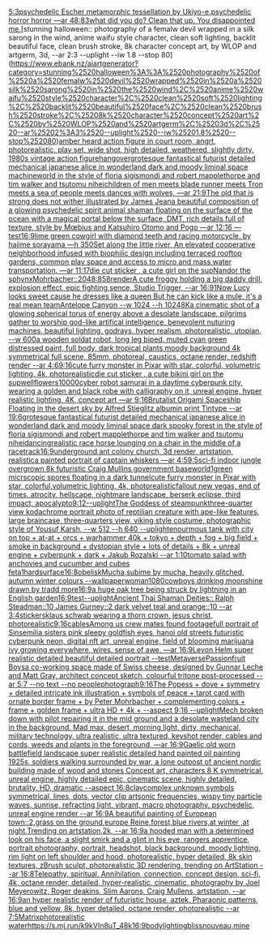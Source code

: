 [5:3](https://www.ebank.nz/aiartgenerator?category=5%3A3)[psychedelic Escher metamorphic tessellation by Ukiyo-e.psychedelic horror horror —ar 48:83](https://www.ebank.nz/aiartgenerator?category=psychedelic%2520Escher%2520metamorphic%2520tessellation%2520by%2520Ukiyo-e.psychedelic%2520horror%2520horror%2520%E2%80%94ar%252048%3A83)[what did you do?  Clean that up. You disappointed me.](https://www.ebank.nz/aiartgenerator?category=what%2520did%2520you%2520do%3F%2520%2520Clean%2520that%2520up.%2520You%2520disappointed%2520me.)[stunning halloween:: photography of a femalw devil wrapped in a silk sarong in the wind, anime waifu style character, clean soft lighting, backlit beautiful face, clean brush stroke, 8k character concept art, by WLOP and artgerm, 3d, --ar 2:3 --uplight --iw 1.8 --stop 80](https://www.ebank.nz/aiartgenerator?category=stunning%2520halloween%3A%3A%2520photography%2520of%2520a%2520femalw%2520devil%2520wrapped%2520in%2520a%2520silk%2520sarong%2520in%2520the%2520wind%2C%2520anime%2520waifu%2520style%2520character%2C%2520clean%2520soft%2520lighting%2C%2520backlit%2520beautiful%2520face%2C%2520clean%2520brush%2520stroke%2C%25208k%2520character%2520concept%2520art%2C%2520by%2520WLOP%2520and%2520artgerm%2C%25203d%2C%2520--ar%25202%3A3%2520--uplight%2520--iw%25201.8%2520--stop%252080)[amber heard action figure in court room, angrt, photorealistic, play set, wide shot, high detailed, weathered, slightly dirty, 1980s vintage action figure](https://www.ebank.nz/aiartgenerator?category=amber%2520heard%2520action%2520figure%2520in%2520court%2520room%2C%2520angrt%2C%2520photorealistic%2C%2520play%2520set%2C%2520wide%2520shot%2C%2520high%2520detailed%2C%2520weathered%2C%2520slightly%2520dirty%2C%25201980s%2520vintage%2520action%2520figure)[hangover](https://www.ebank.nz/aiartgenerator?category=hangover)[grotesque fantastical futurist detailed mechanical japanese alice in wonderland dark and moody liminal space machineworld in the style of floria sigismondi and robert mapplethorpe and tim walker and tsutomu nihei](https://www.ebank.nz/aiartgenerator?category=grotesque%2520fantastical%2520futurist%2520detailed%2520mechanical%2520japanese%2520alice%2520in%2520wonderland%2520dark%2520and%2520moody%2520liminal%2520space%2520machineworld%2520in%2520the%2520style%2520of%2520floria%2520sigismondi%2520and%2520robert%2520mapplethorpe%2520and%2520tim%2520walker%2520and%2520tsutomu%2520nihei)[children of men meets blade runner meets Tron meets a sea of people meets dances with wolves, —ar 21:9](https://www.ebank.nz/aiartgenerator?category=children%2520of%2520men%2520meets%2520blade%2520runner%2520meets%2520Tron%2520meets%2520a%2520sea%2520of%2520people%2520meets%2520dances%2520with%2520wolves%2C%2520%E2%80%94ar%252021%3A9)[The old that is strong does not wither illustrated by James Jean](https://www.ebank.nz/aiartgenerator?category=The%2520old%2520that%2520is%2520strong%2520does%2520not%2520wither%2520illustrated%2520by%2520James%2520Jean)[a beautiful composition of a glowing psychedelic spirit animal shaman floating on the surface of the ocean with a magical portal below the surface, DMT,  rich details full of texture, style by Mœbius and Katsuhiro Otomo and Pogo —ar 12:16 —test](https://www.ebank.nz/aiartgenerator?category=a%2520beautiful%2520composition%2520of%2520a%2520glowing%2520psychedelic%2520spirit%2520animal%2520shaman%2520floating%2520on%2520the%2520surface%2520of%2520the%2520ocean%2520with%2520a%2520magical%2520portal%2520below%2520the%2520surface%2C%2520DMT%2C%2520%2520rich%2520details%2520full%2520of%2520texture%2C%2520style%2520by%2520M%C5%93bius%2520and%2520Katsuhiro%2520Otomo%2520and%2520Pogo%2520%E2%80%94ar%252012%3A16%2520%E2%80%94test)[16:9](https://www.ebank.nz/aiartgenerator?category=16%3A9)[lime green cowgirl with diamond teeth and racing motorcycle, by hajime sorayama —h 350](https://www.ebank.nz/aiartgenerator?category=lime%2520green%2520cowgirl%2520with%2520diamond%2520teeth%2520and%2520racing%2520motorcycle%2C%2520by%2520hajime%2520sorayama%2520%E2%80%94h%2520350)[Set along the little river, An elevated cooperative neighborhood infused with biophilic design including terraced rooftop gardens, common play space and access to micro and mass water transportation. —ar 11:17](https://www.ebank.nz/aiartgenerator?category=Set%2520along%2520the%2520little%2520river%2C%2520An%2520elevated%2520cooperative%2520neighborhood%2520infused%2520with%2520biophilic%2520design%2520including%2520terraced%2520rooftop%2520gardens%2C%2520common%2520play%2520space%2520and%2520access%2520to%2520micro%2520and%2520mass%2520water%2520transportation.%2520%E2%80%94ar%252011%3A17)[die cut sticker , a cute girl on the sup](https://www.ebank.nz/aiartgenerator?category=die%2520cut%2520sticker%2520%2C%2520a%2520cute%2520girl%2520on%2520the%2520sup)[Nandor the sphynx](https://www.ebank.nz/aiartgenerator?category=Nandor%2520the%2520sphynx)[Mohrbacher::](https://www.ebank.nz/aiartgenerator?category=Mohrbacher%3A%3A)[2048:858](https://www.ebank.nz/aiartgenerator?category=2048%3A858)[render](https://www.ebank.nz/aiartgenerator?category=render)[A cute froggy holding a big daddy drill, explosion effect, epic fighting sence, Studio Trigger, --ar 16:9](https://www.ebank.nz/aiartgenerator?category=A%2520cute%2520froggy%2520holding%2520a%2520big%2520daddy%2520drill%2C%2520explosion%2520effect%2C%2520epic%2520fighting%2520sence%2C%2520Studio%2520Trigger%2C%2520--ar%252016%3A9)[1](https://www.ebank.nz/aiartgenerator?category=1)[Now Lucy looks sweet cause he dresses like a queen But he can kick like a mule, it's a real mean team](https://www.ebank.nz/aiartgenerator?category=Now%2520Lucy%2520looks%2520sweet%2520cause%2520he%2520dresses%2520like%2520a%2520queen%2520But%2520he%2520can%2520kick%2520like%2520a%2520mule%2C%2520it%27s%2520a%2520real%2520mean%2520team)[Antelope Canyon --w 1024 --h 1024](https://www.ebank.nz/aiartgenerator?category=Antelope%2520Canyon%2520--w%25201024%2520--h%25201024)[8K](https://www.ebank.nz/aiartgenerator?category=8K)[a cinematic shot of a glowing spherical torus of energy above a desolate landscape, pilgrims gather to worship god-like artifical intelligence, benevolent nuturing machines, beautiful lighting, godrays, hyper realism, photorealistic, utopian, --w 600](https://www.ebank.nz/aiartgenerator?category=a%2520cinematic%2520shot%2520of%2520a%2520glowing%2520spherical%2520torus%2520of%2520energy%2520above%2520a%2520desolate%2520landscape%2C%2520pilgrims%2520gather%2520to%2520worship%2520god-like%2520artifical%2520intelligence%2C%2520benevolent%2520nuturing%2520machines%2C%2520beautiful%2520lighting%2C%2520godrays%2C%2520hyper%2520realism%2C%2520photorealistic%2C%2520utopian%2C%2520--w%2520600)[a wooden soldat robot, long leg biped, muted cyan green distressed paint, full body, dark tropical plants moody background 4k symmetrical full scene, 85mm, photoreal, caustics, octane render, redshift render --ar 4:6](https://www.ebank.nz/aiartgenerator?category=a%2520wooden%2520soldat%2520robot%2C%2520long%2520leg%2520biped%2C%2520muted%2520cyan%2520green%2520distressed%2520paint%2C%2520full%2520body%2C%2520dark%2520tropical%2520plants%2520moody%2520background%25204k%2520symmetrical%2520full%2520scene%2C%252085mm%2C%2520photoreal%2C%2520caustics%2C%2520octane%2520render%2C%2520redshift%2520render%2520--ar%25204%3A6)[9:16](https://www.ebank.nz/aiartgenerator?category=9%3A16)[cute furry monster in Pixar with star, colorful, volumetric lighting, 4k, photorealistic](https://www.ebank.nz/aiartgenerator?category=cute%2520furry%2520monster%2520in%2520Pixar%2520with%2520star%2C%2520colorful%2C%2520volumetric%2520lighting%2C%25204k%2C%2520photorealistic)[die cut sticker , a cute bikini girl on the sup](https://www.ebank.nz/aiartgenerator?category=die%2520cut%2520sticker%2520%2C%2520a%2520cute%2520bikini%2520girl%2520on%2520the%2520sup)[well](https://www.ebank.nz/aiartgenerator?category=well)[flowers](https://www.ebank.nz/aiartgenerator?category=flowers)[10000](https://www.ebank.nz/aiartgenerator?category=10000)[cyber robot samurai in a daytime cyberpunk city, wearing a golden and black robe with calligraphy on it, unreal engine, hyper realistic lighting, 4K, concept art —ar 9:16](https://www.ebank.nz/aiartgenerator?category=cyber%2520robot%2520samurai%2520in%2520a%2520daytime%2520cyberpunk%2520city%2C%2520wearing%2520a%2520golden%2520and%2520black%2520robe%2520with%2520calligraphy%2520on%2520it%2C%2520unreal%2520engine%2C%2520hyper%2520realistic%2520lighting%2C%25204K%2C%2520concept%2520art%2520%E2%80%94ar%25209%3A16)[Brutalist Origami Spaceship Floating in the desert sky by Alfred Stieglitz albumin print Tintype --ar 19:6](https://www.ebank.nz/aiartgenerator?category=Brutalist%2520Origami%2520Spaceship%2520Floating%2520in%2520the%2520desert%2520sky%2520by%2520Alfred%2520Stieglitz%2520albumin%2520print%2520Tintype%2520--ar%252019%3A6)[grotesque fantastical futurist detailed mechanical japanese alice in wonderland dark and moody liminal space dark spooky forest in the style of floria sigismondi and robert mapplethorpe and tim walker and tsutomu nihei](https://www.ebank.nz/aiartgenerator?category=grotesque%2520fantastical%2520futurist%2520detailed%2520mechanical%2520japanese%2520alice%2520in%2520wonderland%2520dark%2520and%2520moody%2520liminal%2520space%2520dark%2520spooky%2520forest%2520in%2520the%2520style%2520of%2520floria%2520sigismondi%2520and%2520robert%2520mapplethorpe%2520and%2520tim%2520walker%2520and%2520tsutomu%2520nihei)[dancing](https://www.ebank.nz/aiartgenerator?category=dancing)[realistic race horse lounging on a chair in the middle of a racetrack](https://www.ebank.nz/aiartgenerator?category=realistic%2520race%2520horse%2520lounging%2520on%2520a%2520chair%2520in%2520the%2520middle%2520of%2520a%2520racetrack)[16:9](https://www.ebank.nz/aiartgenerator?category=16%3A9)[underground ant colony church, 3d render, artstation, realistic](https://www.ebank.nz/aiartgenerator?category=underground%2520ant%2520colony%2520church%2C%25203d%2520render%2C%2520artstation%2C%2520realistic)[a painted portrait of captain whiskers —ar 4:5](https://www.ebank.nz/aiartgenerator?category=a%2520painted%2520portrait%2520of%2520captain%2520whiskers%2520%E2%80%94ar%25204%3A5)[9:5](https://www.ebank.nz/aiartgenerator?category=9%3A5)[sci-fi indoor jungle overgrown 8k futuristic  Craig Mullins government base](https://www.ebank.nz/aiartgenerator?category=sci-fi%2520indoor%2520jungle%2520overgrown%25208k%2520futuristic%2520%2520Craig%2520Mullins%2520government%2520base)[world](https://www.ebank.nz/aiartgenerator?category=world)[1](https://www.ebank.nz/aiartgenerator?category=1)[green micrscopic spores floating in a dark tunnel](https://www.ebank.nz/aiartgenerator?category=green%2520micrscopic%2520spores%2520floating%2520in%2520a%2520dark%2520tunnel)[cute furry monster in Pixar with star, colorful,volumetric lighting, 4k, photorealistic](https://www.ebank.nz/aiartgenerator?category=cute%2520furry%2520monster%2520in%2520Pixar%2520with%2520star%2C%2520colorful%2Cvolumetric%2520lighting%2C%25204k%2C%2520photorealistic)[fallout new vegas, end of times, atrocity, hellscape, nightmare landscape, berserk eclipse, third impact, apocalypto](https://www.ebank.nz/aiartgenerator?category=fallout%2520new%2520vegas%2C%2520end%2520of%2520times%2C%2520atrocity%2C%2520hellscape%2C%2520nightmare%2520landscape%2C%2520berserk%2520eclipse%2C%2520third%2520impact%2C%2520apocalypto)[9:12](https://www.ebank.nz/aiartgenerator?category=9%3A12)[--uplight](https://www.ebank.nz/aiartgenerator?category=--uplight)[The Goddess of steampunk](https://www.ebank.nz/aiartgenerator?category=The%2520Goddess%2520of%2520steampunk)[three-quarter view kodachrome portrait photo of reptilian creature with ape-like features, large braincase, three-quarters view, viking style costume, photographic style of Yousuf Karsh, --w 512 --h 640 --uplight](https://www.ebank.nz/aiartgenerator?category=three-quarter%2520view%2520kodachrome%2520portrait%2520photo%2520of%2520reptilian%2520creature%2520with%2520ape-like%2520features%2C%2520large%2520braincase%2C%2520three-quarters%2520view%2C%2520viking%2520style%2520costume%2C%2520photographic%2520style%2520of%2520Yousuf%2520Karsh%2C%2520--w%2520512%2520--h%2520640%2520--uplight)[enourmous tank with city on top + at-at +  orcs + warhammer 40k + tokyo + depth + fog + big field + smoke in background + dystopian style + lots of details + 8k + unreal engine + cyberpunk + dark + Jakub Rozalski --ar 1:10](https://www.ebank.nz/aiartgenerator?category=enourmous%2520tank%2520with%2520city%2520on%2520top%2520%2B%2520at-at%2520%2B%2520%2520orcs%2520%2B%2520warhammer%252040k%2520%2B%2520tokyo%2520%2B%2520depth%2520%2B%2520fog%2520%2B%2520big%2520field%2520%2B%2520smoke%2520in%2520background%2520%2B%2520dystopian%2520style%2520%2B%2520lots%2520of%2520details%2520%2B%25208k%2520%2B%2520unreal%2520engine%2520%2B%2520cyberpunk%2520%2B%2520dark%2520%2B%2520Jakub%2520Rozalski%2520--ar%25201%3A10)[tomato salad with anchovies and cucumber and cubes feta](https://www.ebank.nz/aiartgenerator?category=tomato%2520salad%2520with%2520anchovies%2520and%2520cucumber%2520and%2520cubes%2520feta)[1](https://www.ebank.nz/aiartgenerator?category=1)[hardsurface](https://www.ebank.nz/aiartgenerator?category=hardsurface)[16:8](https://www.ebank.nz/aiartgenerator?category=16%3A8)[obelisk](https://www.ebank.nz/aiartgenerator?category=obelisk)[Mucha,](https://www.ebank.nz/aiartgenerator?category=Mucha%2C)[subime by mucha, heavily glitched, autumn winter colours --wallpaper](https://www.ebank.nz/aiartgenerator?category=subime%2520by%2520mucha%2C%2520heavily%2520glitched%2C%2520autumn%2520winter%2520colours%2520--wallpaper)[woman](https://www.ebank.nz/aiartgenerator?category=woman)[1080](https://www.ebank.nz/aiartgenerator?category=1080)[cowboys drinking moonshine drawn by tradd more](https://www.ebank.nz/aiartgenerator?category=cowboys%2520drinking%2520moonshine%2520drawn%2520by%2520tradd%2520more)[16:9](https://www.ebank.nz/aiartgenerator?category=16%3A9)[a huge oak tree being struck by lightning in an English garden](https://www.ebank.nz/aiartgenerator?category=a%2520huge%2520oak%2520tree%2520being%2520struck%2520by%2520lightning%2520in%2520an%2520English%2520garden)[16:9](https://www.ebank.nz/aiartgenerator?category=16%3A9)[test](https://www.ebank.nz/aiartgenerator?category=test)[--uplight](https://www.ebank.nz/aiartgenerator?category=--uplight)[Ancient Thai Shaman Deities:: Ralph Steadman::10 James Gurney::2 dark velvet teal and orange::10 --ar 3:4](https://www.ebank.nz/aiartgenerator?category=Ancient%2520Thai%2520Shaman%2520Deities%3A%3A%2520Ralph%2520Steadman%3A%3A10%2520James%2520Gurney%3A%3A2%2520dark%2520velvet%2520teal%2520and%2520orange%3A%3A10%2520--ar%25203%3A4)[stickers](https://www.ebank.nz/aiartgenerator?category=stickers)[klaus schwab wearing a thorn crown, jesus christ,  photorealistic](https://www.ebank.nz/aiartgenerator?category=klaus%2520schwab%2520wearing%2520a%2520thorn%2520crown%2C%2520jesus%2520christ%2C%2520%2520photorealistic)[9:16](https://www.ebank.nz/aiartgenerator?category=9%3A16)[cables](https://www.ebank.nz/aiartgenerator?category=cables)[Among us crew mates found footage](https://www.ebank.nz/aiartgenerator?category=Among%2520us%2520crew%2520mates%2520found%2520footage)[full portrait of Sinsemilia sisters pink sleepy goldfish eyes, hanoi old streets futuristic cyberpunk neon, digital nft art, unreal engine, field of blooming marijuana ivy growing everywhere, wires, sense of awe, —ar 16:9](https://www.ebank.nz/aiartgenerator?category=full%2520portrait%2520of%2520Sinsemilia%2520sisters%2520pink%2520sleepy%2520goldfish%2520eyes%2C%2520hanoi%2520old%2520streets%2520futuristic%2520cyberpunk%2520neon%2C%2520digital%2520nft%2520art%2C%2520unreal%2520engine%2C%2520field%2520of%2520blooming%2520marijuana%2520ivy%2520growing%2520everywhere%2C%2520wires%2C%2520sense%2520of%2520awe%2C%2520%E2%80%94ar%252016%3A9)[Levon Helm super realistic detailed beautiful detailed portrait --test](https://www.ebank.nz/aiartgenerator?category=Levon%2520Helm%2520super%2520realistic%2520detailed%2520beautiful%2520detailed%2520portrait%2520--test)[Metaverse](https://www.ebank.nz/aiartgenerator?category=Metaverse)[Passionfruit Boys](https://www.ebank.nz/aiartgenerator?category=Passionfruit%2520Boys)[a co-working space made of Swiss cheese, designed by Gunnar Leche and Matt Gray, architect concept sketch, colourful tritone post-processed --ar 5:7 --no text --no people](https://www.ebank.nz/aiartgenerator?category=a%2520co-working%2520space%2520made%2520of%2520Swiss%2520cheese%2C%2520designed%2520by%2520Gunnar%2520Leche%2520and%2520Matt%2520Gray%2C%2520architect%2520concept%2520sketch%2C%2520colourful%2520tritone%2520post-processed%2520--ar%25205%3A7%2520--no%2520text%2520--no%2520people)[photograph](https://www.ebank.nz/aiartgenerator?category=photograph)[9:16](https://www.ebank.nz/aiartgenerator?category=9%3A16)[The Popess + dove + symmetry + detailed intricate ink illustration + symbols of peace + tarot card with ornate border frame + by Peter Mohrbacher + complementing colors + frame + golden frame + ultra HD + 4k + --aspect 9:16 --uplight](https://www.ebank.nz/aiartgenerator?category=The%2520Popess%2520%2B%2520dove%2520%2B%2520symmetry%2520%2B%2520detailed%2520intricate%2520ink%2520illustration%2520%2B%2520symbols%2520of%2520peace%2520%2B%2520tarot%2520card%2520with%2520ornate%2520border%2520frame%2520%2B%2520by%2520Peter%2520Mohrbacher%2520%2B%2520complementing%2520colors%2520%2B%2520frame%2520%2B%2520golden%2520frame%2520%2B%2520ultra%2520HD%2520%2B%25204k%2520%2B%2520--aspect%25209%3A16%2520--uplight)[Mech broken down with pilot repairing it in the mid ground and a desolate wasteland city in the background. Mad max, desert, morning light, dirty, mechanical, military technology, ultra realistic, ultra textured, keyshot render, cables and cords, weeds and plants in the foreground, —ar 16:9](https://www.ebank.nz/aiartgenerator?category=Mech%2520broken%2520down%2520with%2520pilot%2520repairing%2520it%2520in%2520the%2520mid%2520ground%2520and%2520a%2520desolate%2520wasteland%2520city%2520in%2520the%2520background.%2520Mad%2520max%2C%2520desert%2C%2520morning%2520light%2C%2520dirty%2C%2520mechanical%2C%2520military%2520technology%2C%2520ultra%2520realistic%2C%2520ultra%2520textured%2C%2520keyshot%2520render%2C%2520cables%2520and%2520cords%2C%2520weeds%2520and%2520plants%2520in%2520the%2520foreground%2C%2520%E2%80%94ar%252016%3A9)[Gaelic,](https://www.ebank.nz/aiartgenerator?category=Gaelic%2C)[old worn battlefield landscape super realistic detailed hand painted oil painting 1925s, soldiers walking surrounded by war, a lone outpost of ancient nordic building made of wood and stones Concept art, characters 8 K symmetrical, unreal engine, highly detailed  epic, cinematic scene, highly detailed,  brutality, HD, dramatic --aspect 16:8](https://www.ebank.nz/aiartgenerator?category=old%2520worn%2520battlefield%2520landscape%2520super%2520realistic%2520detailed%2520hand%2520painted%2520oil%2520painting%25201925s%2C%2520soldiers%2520walking%2520surrounded%2520by%2520war%2C%2520a%2520lone%2520outpost%2520of%2520ancient%2520nordic%2520building%2520made%2520of%2520wood%2520and%2520stones%2520Concept%2520art%2C%2520characters%25208%2520K%2520symmetrical%2C%2520unreal%2520engine%2C%2520highly%2520detailed%2520%2520epic%2C%2520cinematic%2520scene%2C%2520highly%2520detailed%2C%2520%2520brutality%2C%2520HD%2C%2520dramatic%2520--aspect%252016%3A8)[clay](https://www.ebank.nz/aiartgenerator?category=clay)[complex unknown symbols symmetrical, lines, dots, vector clip art](https://www.ebank.nz/aiartgenerator?category=complex%2520unknown%2520symbols%2520symmetrical%2C%2520lines%2C%2520dots%2C%2520vector%2520clip%2520art)[sonic frequencies, wispy tiny particle waves, sunrise, refracting light, vibrant, macro photography, psychedelic, unreal engine render --ar 16:9](https://www.ebank.nz/aiartgenerator?category=sonic%2520frequencies%2C%2520wispy%2520tiny%2520particle%2520waves%2C%2520sunrise%2C%2520refracting%2520light%2C%2520vibrant%2C%2520macro%2520photography%2C%2520psychedelic%2C%2520unreal%2520engine%2520render%2520--ar%252016%3A9)[A beautiful painting of European town::2,grass on the ground,europe Reine,forest,blue rivers,at winter ,at night,Trending on artstation,2k, --ar 16:9](https://www.ebank.nz/aiartgenerator?category=A%2520beautiful%2520painting%2520of%2520European%2520town%3A%3A2%2Cgrass%2520on%2520the%2520ground%2Ceurope%2520Reine%2Cforest%2Cblue%2520rivers%2Cat%2520winter%2520%2Cat%2520night%2CTrending%2520on%2520artstation%2C2k%2C%2520--ar%252016%3A9)[a hooded man with a determined look on his face, a slight smirk and a glint in his eye, rangers apprentice, portrait photography, portrait, headshot, black background, moody lighting, rim light on left shoulder and hood, photorealistic, hyper detailed, 8k skin textures, zBrush sculpt, photorealistic 3D rendering, trending on ArtStation --ar 16:8](https://www.ebank.nz/aiartgenerator?category=a%2520hooded%2520man%2520with%2520a%2520determined%2520look%2520on%2520his%2520face%2C%2520a%2520slight%2520smirk%2520and%2520a%2520glint%2520in%2520his%2520eye%2C%2520rangers%2520apprentice%2C%2520portrait%2520photography%2C%2520portrait%2C%2520headshot%2C%2520black%2520background%2C%2520moody%2520lighting%2C%2520rim%2520light%2520on%2520left%2520shoulder%2520and%2520hood%2C%2520photorealistic%2C%2520hyper%2520detailed%2C%25208k%2520skin%2520textures%2C%2520zBrush%2520sculpt%2C%2520photorealistic%25203D%2520rendering%2C%2520trending%2520on%2520ArtStation%2520--ar%252016%3A8)[Telepathy, spiritual, Annihilation, connection, concept design, sci-fi, 4k, octane render, detailed, hyper-realistic, cinematic, photography by Joel Meyerowitz, Roger deakins, Slim Aarons, Craig Mullens, artstation, --ar 16:9](https://www.ebank.nz/aiartgenerator?category=Telepathy%2C%2520spiritual%2C%2520Annihilation%2C%2520connection%2C%2520concept%2520design%2C%2520sci-fi%2C%25204k%2C%2520octane%2520render%2C%2520detailed%2C%2520hyper-realistic%2C%2520cinematic%2C%2520photography%2520by%2520Joel%2520Meyerowitz%2C%2520Roger%2520deakins%2C%2520Slim%2520Aarons%2C%2520Craig%2520Mullens%2C%2520artstation%2C%2520--ar%252016%3A9)[an hyper realistic render of futuristic house, aztek, Pharaonic patterns, blue and yellow, 8k, hyper detailed, octane render, photorealistic --ar 7:5](https://www.ebank.nz/aiartgenerator?category=an%2520hyper%2520realistic%2520render%2520of%2520futuristic%2520house%2C%2520aztek%2C%2520Pharaonic%2520patterns%2C%2520blue%2520and%2520yellow%2C%25208k%2C%2520hyper%2520detailed%2C%2520octane%2520render%2C%2520photorealistic%2520--ar%25207%3A5)[Matrix](https://www.ebank.nz/aiartgenerator?category=Matrix)[photorealistic water](https://www.ebank.nz/aiartgenerator?category=photorealistic%2520water)[<https://s.mj.run/k9kVIn8uT_4>](https://www.ebank.nz/aiartgenerator?category=%3Chttps%3A//s.mj.run/k9kVIn8uT_4%3E)[8k](https://www.ebank.nz/aiartgenerator?category=8k)[16:9](https://www.ebank.nz/aiartgenerator?category=16%3A9)[body](https://www.ebank.nz/aiartgenerator?category=body)[lighting](https://www.ebank.nz/aiartgenerator?category=lighting)[bliss](https://www.ebank.nz/aiartgenerator?category=bliss)[nouveau,](https://www.ebank.nz/aiartgenerator?category=nouveau%2C)[mine](https://www.ebank.nz/aiartgenerator?category=mine)